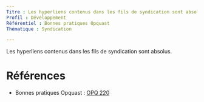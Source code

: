 ```yaml
---
Titre : Les hyperliens contenus dans les fils de syndication sont absolus.
Profil : Développement
Référentiel : Bonnes pratiques Opquast
Thématique : Syndication

---
```

Les hyperliens contenus dans les fils de syndication sont absolus.

# Références

*   Bonnes pratiques Opquast : [OPQ 220](https://checklists.opquast.com/fr/qualiteweb/les-hyperliens-contenus-dans-les-fils-de-syndication-sont-absolus)
